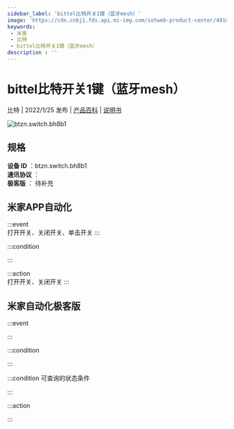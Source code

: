 ```yaml
---
sidebar_label: 'bittel比特开关1键（蓝牙mesh）'
image: 'https://cdn.cnbj1.fds.api.mi-img.com/iotweb-product-center/491d659e6b954d9a6d07ab040a2ef0a5_1638959478184.png?GalaxyAccessKeyId=AKVGLQWBOVIRQ3XLEW&Expires=9223372036854775807&Signature=r2nZ+Z/ozh3bkrDBjEXlFgiYeyk='
keywords: 
 - 米家
 - 比特
 - bittel比特开关1键（蓝牙mesh）
description : ''
---
```

# bittel比特开关1键（蓝牙mesh）

比特 | 2022/1/25 发布 | [产品百科](https://home.mi.com/webapp/content/baike/product/index.html?model=btzn.switch.bh8b1/) | [说明书](https://home.mi.com/views/introduction.html?model=btzn.switch.bh8b1&region=cn)

![btzn.switch.bh8b1](https://cdn.cnbj1.fds.api.mi-img.com/iotweb-product-center/491d659e6b954d9a6d07ab040a2ef0a5_1638959478184.png?GalaxyAccessKeyId=AKVGLQWBOVIRQ3XLEW&Expires=9223372036854775807&Signature=r2nZ+Z/ozh3bkrDBjEXlFgiYeyk=)

## 规格  
> 
**设备 ID** ：btzn.switch.bh8b1  
**通讯协议** ：  
**极客版**  ： 待补充 


## 米家APP自动化  

:::event  
打开开关、关闭开关、单击开关
:::

:::condition  

:::

:::action   
打开开关、关闭开关
:::

## 米家自动化极客版  

:::event  

:::

:::condition  

:::

:::condition 可查询的状态条件  

:::

:::action  

:::

        
